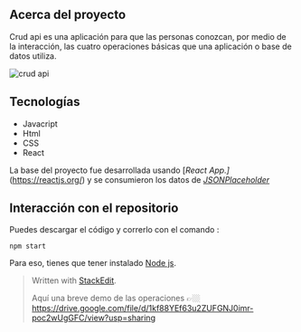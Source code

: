 ## Acerca del proyecto
Crud api es una aplicación para que las personas conozcan, por medio de la interacción, las cuatro operaciones básicas que una aplicación o base de datos utiliza. 

![crud api](https://drive.google.com/file/d/1Oddvz3T8tik3efIpYZegUkHEzJtyifWI/view?usp=share_link)


## Tecnologías

 - Javacript 
 - Html 
 - CSS
 - React
 
 La  base del proyecto fue desarrollada usando [*React App.]* (https://reactjs.org/) y se consumieron los datos de *[JSONPlaceholder](https://jsonplaceholder.typicode.com/)*



## Interacción con el repositorio
Puedes descargar el código y correrlo con el comando :

    npm start

Para eso, tienes que tener instalado [Node js](https://nodejs.org/en/).
> Written with [StackEdit](https://stackedit.io/).
>
>Aquí una breve demo de las operaciones 👉🏼
>https://drive.google.com/file/d/1kf88YEf63u2ZUFGNJ0imr-poc2wUgGFC/view?usp=sharing
